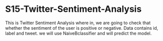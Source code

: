 # S15-Twitter-Sentiment-Analysis
This is Twitter Sentiment Analysis where in, we are going to check that whether the sentiment of the user is positive or negative. Data contains id, label and tweet. we will use NaiveBclassifier and will predict the model.
